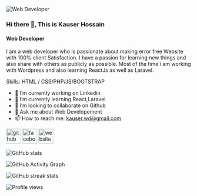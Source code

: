 ![Web Developer](https://scontent.fdac7-1.fna.fbcdn.net/v/t39.30808-6/284090287_541459264087974_6836446444609468915_n.png?_nc_cat=102&ccb=1-7&_nc_sid=e3f864&_nc_ohc=bBfl0KDgyusAX86Bi5C&_nc_ht=scontent.fdac7-1.fna&oh=00_AT9ACGCwuyQewMe48_VlVagx_8igUWe5W1GfuHIamJT_nQ&oe=629A7853)

### Hi there 👋, This is Kauser Hossain
#### Web Developer

I  am a web developer who is passionate about making error free Website with 100% client Satisfaction. I have a passion for learning new things and also share with others as publicly as possible. Most of the time i am working  with Wordpress and also learning ReactJs as well as Laravel. 

Skills:   HTML / CSS/PHP/JS/BOOTSTRAP

- 🔭 I’m currently working on Linkedin 
- 🌱 I’m currently learning React,Laravel 
- 👯 I’m looking to collaborate on Github 
- 💬 Ask me about Web Developement 
- 📫 How to reach me: kauser.wd@gmail.com 


[<img src='https://cdn.jsdelivr.net/npm/simple-icons@3.0.1/icons/github.svg' alt='github' height='40'>](https://github.com/kauserwd)  [<img src='https://cdn.jsdelivr.net/npm/simple-icons@3.0.1/icons/facebook.svg' alt='facebook' height='40'>](https://www.facebook.com/kauser.cse)  [<img src='https://cdn.jsdelivr.net/npm/simple-icons@3.0.1/icons/icloud.svg' alt='website' height='40'>](https://kauser.ml)  

![GitHub stats](https://github-readme-stats.vercel.app/api?username=kauserwd&show_icons=true)  

![GitHub Activity Graph](https://activity-graph.herokuapp.com/graph?username=kauserwd)  

![GitHub streak stats](https://github-readme-streak-stats.herokuapp.com/?user=kauserwd)  

![Profile views](https://gpvc.arturio.dev/kauserwd)  
